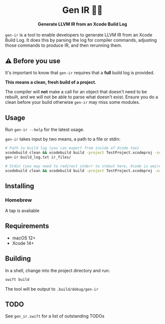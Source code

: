 <h1 align="center">
  <br>Gen IR 🧞‍♂️<br>
</h1>

<h4 align="center">
  Generate LLVM IR from an Xcode Build Log
</h4>

`gen-ir` is a tool to enable developers to generate LLVM IR from an Xcode Build Log. It does this by parsing the log for compiler commands, adjusting those commands to produce IR, and then rerunning them.

## ⚠️ Before you use

It's important to know that `gen-ir` requires that a **full** build log is provided.

**This means a clean, fresh build of a project.**

The compiler will **not** make a call for an object that doesn't need to be rebuilt, and we will not be able to parse what doesn't exist. Ensure you do a clean before your build otherwise `gen-ir` may miss some modules.

## Usage

Run `gen-ir --help` for the latest usage.

`gen-ir` takes input by two means, a path to a file or stdin:

```bash
# Path to build log (you can export from inside of Xcode too)
xcodebuild clean && xcodebuild build -project TestProject.xcodeproj -scheme TestProject -configuration Debug > build_log.txt
gen-ir build_log.txt ir_files/

# Stdin (you may need to redirect stderr to stdout here, Xcode is weird about writing to it sometimes)
xcodebuild clean && xcodebuild build -project TestProject.xcodeproj -scheme TestProject -configuration Debug | gen-ir - ir_files/
```

## Installing

### Homebrew

A tap is avaliable 

## Requirements

- macOS 12+
- Xcode 14+

## Building

In a shell, change into the project directory and run:

```sh
swift build
```

The tool will be output to `.build/debug/gen-ir`

## TODO

See `gen_ir.swift` for a list of outstanding TODOs
